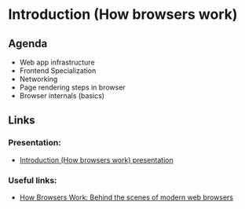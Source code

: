 # Introduction (How browsers work)

## Agenda

* Web app infrastructure
* Frontend Specialization
* Networking
* Page rendering steps in browser
* Browser internals (basics)

## Links

### Presentation:

* [Introduction (How browsers work) presentation](https://drive.google.com/open?id=1rDN-ZpuQ84LCtV3Rraj2-UqeQofup6c7)

### Useful links:

* [How Browsers Work: Behind the scenes of modern web browsers](https://www.html5rocks.com/ru/tutorials/internals/howbrowserswork/)
